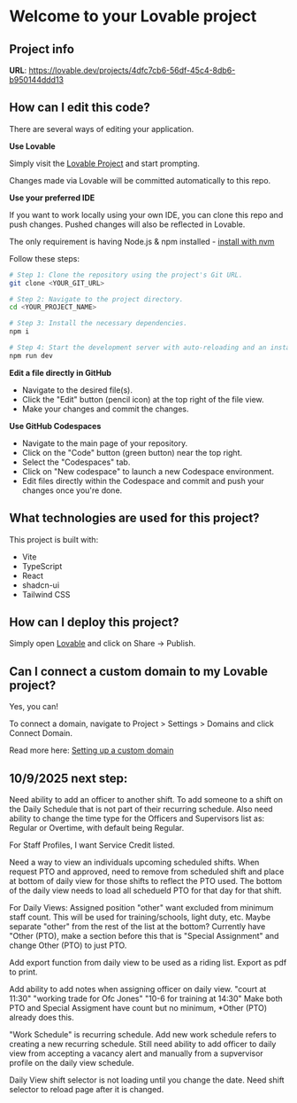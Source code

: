 # Welcome to your Lovable project

## Project info

**URL**: https://lovable.dev/projects/4dfc7cb6-56df-45c4-8db6-b950144ddd13

## How can I edit this code?

There are several ways of editing your application.

**Use Lovable**

Simply visit the [Lovable Project](https://lovable.dev/projects/4dfc7cb6-56df-45c4-8db6-b950144ddd13) and start prompting.

Changes made via Lovable will be committed automatically to this repo.

**Use your preferred IDE**

If you want to work locally using your own IDE, you can clone this repo and push changes. Pushed changes will also be reflected in Lovable.

The only requirement is having Node.js & npm installed - [install with nvm](https://github.com/nvm-sh/nvm#installing-and-updating)

Follow these steps:

```sh
# Step 1: Clone the repository using the project's Git URL.
git clone <YOUR_GIT_URL>

# Step 2: Navigate to the project directory.
cd <YOUR_PROJECT_NAME>

# Step 3: Install the necessary dependencies.
npm i

# Step 4: Start the development server with auto-reloading and an instant preview.
npm run dev
```

**Edit a file directly in GitHub**

- Navigate to the desired file(s).
- Click the "Edit" button (pencil icon) at the top right of the file view.
- Make your changes and commit the changes.

**Use GitHub Codespaces**

- Navigate to the main page of your repository.
- Click on the "Code" button (green button) near the top right.
- Select the "Codespaces" tab.
- Click on "New codespace" to launch a new Codespace environment.
- Edit files directly within the Codespace and commit and push your changes once you're done.

## What technologies are used for this project?

This project is built with:

- Vite
- TypeScript
- React
- shadcn-ui
- Tailwind CSS

## How can I deploy this project?

Simply open [Lovable](https://lovable.dev/projects/4dfc7cb6-56df-45c4-8db6-b950144ddd13) and click on Share -> Publish.

## Can I connect a custom domain to my Lovable project?

Yes, you can!

To connect a domain, navigate to Project > Settings > Domains and click Connect Domain.

Read more here: [Setting up a custom domain](https://docs.lovable.dev/features/custom-domain#custom-domain)

## 10/9/2025 next step:
Need ability to add an officer to another shift.  To add someone to a shift on the Daily Schedule that is not part of their recurring schedule.  Also need ability to change the time type for the Officers and Supervisors list as: Regular or Overtime, with default being Regular.

For Staff Profiles, I want Service Credit listed.

Need a way to view an individuals upcoming scheduled shifts.  When request PTO and approved, need to remove from scheduled shift and place at bottom of daily view for those shifts to reflect the PTO used.  The bottom of the daily view needs to load all schedueld PTO for that day for that shift.

For Daily Views: Assigned position "other" want excluded from minimum staff count.  This will be used for training/schools, light duty, etc.  Maybe separate "other" from the rest of the list at the bottom? Currently have "Other (PTO), make a section before this that is "Special Assignment" and change Other (PTO) to just PTO.  

Add export function from daily view to be used as a riding list.  Export as pdf to print.

Add ability to add notes when assigning officer on daily view.  "court at 11:30" "working trade for Ofc Jones" "10-6 for training at 14:30" Make both PTO and Special Assigment have count but no minimum, *Other (PTO) already does this.

"Work Schedule" is recurring schedule.  Add new work schedule refers to creating a new recurring schedule.  Still need ability to add officer to daily view from accepting a vacancy alert and manually from a supvervisor profile on the daily view schedule.

Daily View shift selector is not loading until you change the date.  Need shift selector to reload page after it is changed.

